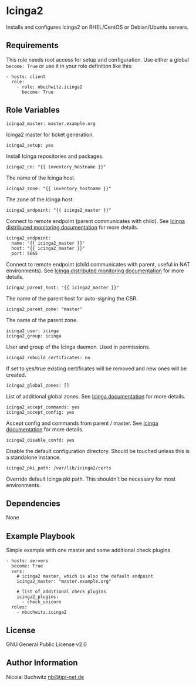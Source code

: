Icinga2
=========

Installs and configures Icinga2 on RHEL/CentOS or Debian/Ubuntu servers.

Requirements
------------

This role needs root access for setup and configuration. Use either a global ``become: True`` or use it in your role definition like this:

```
- hosts: client
  role:
    - role: nbuchwitz.icinga2
      become: True
```

Role Variables
--------------

```
icinga2_master: master.example.org
```

Icinga2 master for ticket generation.

```
icinga2_setup: yes
```

Install Icinga repositories and packages.

```
icinga2_cn: "{{ inventory_hostname }}"
```

The name of the Icinga host.

```
icinga2_zone: "{{ inventory_hostname }}"
```

The zone of the Icinga host.

```
icinga2_endpoint: "{{ icinga2_master }}"
```

Connect to remote endpoint (parent communicates with child). See [Icinga distributed monitoring documentation](https://icinga.com/docs/icinga2/latest/doc/06-distributed-monitoring/) for more details.

```
icinga2_endpoint:
  name: "{{ icinga2_master }}"
  host: "{{ icinga2_master }}"
  port: 5665
```

Connect to remote endpoint (child communicates with parent, useful in NAT environments). See [Icinga distributed monitoring documentation](https://icinga.com/docs/icinga2/latest/doc/06-distributed-monitoring/) for more details.


```
icinga2_parent_host: "{{ icinga2_master }}"
```

The name of the parent host for auto-signing the CSR.

```
icinga2_parent_zone: "master"
```

The name of the parent zone.

```
icinga2_user: icinga
icinga2_group: icinga
```

User and group of the Icinga daemon. Used in permissions.

```
icinga2_rebuild_certificates: no
```

If set to yes/true existing certificates will be removed and new ones will be created.

```
icinga2_global_zones: []
```

List of additional global zones. See [Icinga documentation](https://icinga.com/docs/icinga2/latest/) for more details.

```
icinga2_accept_commands: yes
icinga2_accept_config: yes
```

Accept config and commands from parent / master. See [Icinga documentation](https://icinga.com/docs/icinga2/latest/) for more details.

```
icinga2_disable_confd: yes
```

Disable the default configuration directory. Should be touched unless this is a standalone instance.

```
icinga2_pki_path: /var/lib/icinga2/certs
```

Override default Icinga pki path. This shouldn't be necessary for most environments.


Dependencies
------------

None

Example Playbook
----------------

Simple example with one master and some additional check plugins

```
- hosts: servers
  become: True
  vars:
    # icinga2 master, which is also the default endpoint
    icinga2_master: "master.example.org"

    # list of additional check plugins
    icinga2_plugins:
      - check_unicorn
  roles:
    - nbuchwitz.icinga2
```


License
-------

GNU General Public License v2.0

Author Information
------------------

Nicolai Buchwitz <nb@tipi-net.de>
